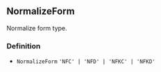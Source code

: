 NormalizeForm
-------------

Normalize form type.

### Definition

*   `NormalizeForm` `'NFC' | 'NFD' | 'NFKC' | 'NFKD'`